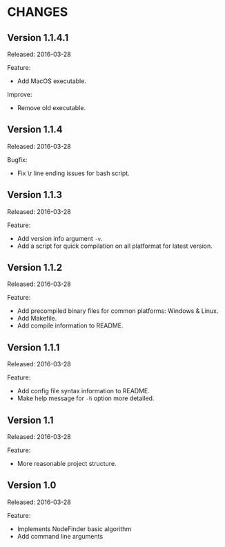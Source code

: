 CHANGES
=======


Version 1.1.4.1
---------------

Released: 2016-03-28

Feature:

- Add MacOS executable.

Improve:

- Remove old executable.


Version 1.1.4
-------------

Released: 2016-03-28

Bugfix:

- Fix \r line ending issues for bash script.


Version 1.1.3
-------------

Released: 2016-03-28

Feature:

- Add version info argument `-v`.
- Add a script for quick compilation on all platformat for latest version.


Version 1.1.2
-------------

Released: 2016-03-28

Feature:

- Add precompiled binary files for common platforms: Windows & Linux.
- Add Makefile.
- Add compile information to README.


Version 1.1.1
-------------

Released: 2016-03-28

Feature:

- Add config file syntax information to README.
- Make help message for `-h` option more detailed.


Version 1.1
-----------

Released: 2016-03-28

Feature:

- More reasonable project structure.


Version 1.0
-----------

Released: 2016-03-28

Feature:

- Implements NodeFinder basic algorithm
- Add command line arguments
